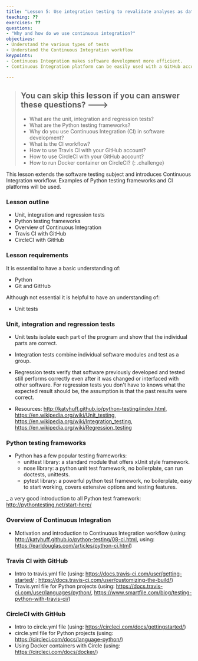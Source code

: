 ```yaml
---
title: "Lesson 5: Use integration testing to revalidate analyses as data and software change"
teaching: ??
exercises: ??
questions:
- "Why and how do we use continuous integration?"
objectives:
- Understand the various types of tests
- Understand the Continuous Integration workflow 
keypoints:
- Continuous Integration makes software development more efficient.
- Continuous Integration platform can be easily used with a GitHub account.

---
```


> ## You can skip this lesson if you can answer these questions? --->
>
>  - What are the unit, integration and regression tests?
>  - What are the Python testing frameworks?
>  - Why do you use Continuous Integration (CI) in software development?
>  - What is the CI workflow?
>  - How to use Travis CI with your GitHub account?
>  - How to use CircleCI with your GitHub account?
>  - How to run Docker container on CircleCI?
{: .challenge}

This lesson extends the software testing subject 
and introduces Continuous Integration workflow. Examples of Python testing frameworks 
and CI platforms will be used.   

### Lesson outline

- Unit, integration and regression tests
- Python testing frameworks
- Overview of Continuous Integration
- Travis CI with GitHub
- CircleCI with GitHub

### Lesson requirements

It is essential to have a basic understanding of:
- Python
- Git and GitHub

Although not essential it is helpful to have an understanding of:
- Unit tests

### Unit, integration and regression tests

- Unit tests isolate each part of the program and show that the individual parts are correct.

- Integration tests combine individual software modules and test as a group. 

- Regression tests verify that software previously developed and tested still 
  performs correctly even after it was changed or interfaced with other software. 
  For regression tests you don't have to knows what the expected result should be, 
  the assumption is that the past results were correct. 

- Resources: http://katyhuff.github.io/python-testing/index.html, 
             https://en.wikipedia.org/wiki/Unit_testing,
             https://en.wikipedia.org/wiki/Integration_testing,
	     https://en.wikipedia.org/wiki/Regression_testing


### Python testing frameworks
- Python has a few popular testing frameworks:
  * unittest library: a standard module that offers xUnit style framework.
  * nose library: a python unit test framework, no boilerplate, can run doctests, unittests.  
  * pytest library: a powerful python test framework, no boilerplate, easy to start working, 
    covers extensive options and testing features. 

_ a very good introduction to all Python test framework: http://pythontesting.net/start-here/

### Overview of Continuous Integration
- Motivation and introduction to Continuous Integration workflow (using: http://katyhuff.github.io/python-testing/08-ci.html, using: https://earldouglas.com/articles/python-ci.html)

### Travis CI with GitHub
- Intro to travis.yml file (using: https://docs.travis-ci.com/user/getting-started/ ; https://docs.travis-ci.com/user/customizing-the-build/)
- Travis.yml file for Python projects (using: https://docs.travis-ci.com/user/languages/python/,
https://www.smartfile.com/blog/testing-python-with-travis-ci/)

### CircleCI with GitHub
- Intro to circle.yml file (using: https://circleci.com/docs/gettingstarted/)
- circle.yml file for Python projects (using: https://circleci.com/docs/language-python/)
- Using Docker containers with Circle (using: https://circleci.com/docs/docker/)
